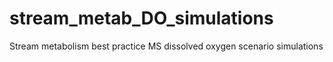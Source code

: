 # stream_metab_DO_simulations
Stream metabolism best practice MS dissolved oxygen scenario simulations
